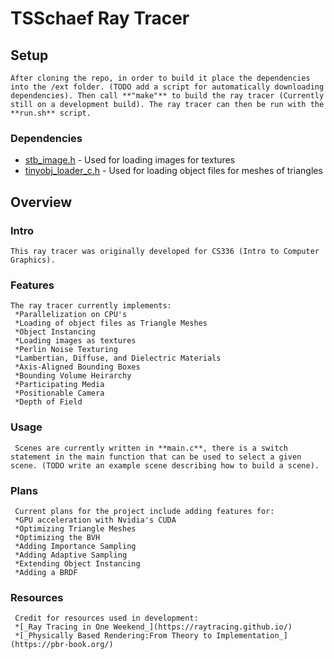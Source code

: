 TSSchaef Ray Tracer
===================

Setup
------
    After cloning the repo, in order to build it place the dependencies into the /ext folder. (TODO add a script for automatically downloading dependencies). Then call **"make"** to build the ray tracer (Currently still on a development build). The ray tracer can then be run with the **run.sh** script.

### Dependencies
* [stb_image.h](https://github.com/nothings/stb/blob/master/stb_image.h "stb_image.h") - Used for loading images for textures
* [tinyobj_loader_c.h](https://github.com/syoyo/tinyobjloader-c/blob/master/tinyobj_loader_c.h "tinyobj_loader_c.h") - Used for loading object files for meshes of triangles



Overview
--------
### Intro
    This ray tracer was originally developed for CS336 (Intro to Computer Graphics).

### Features 
    The ray tracer currently implements:
     *Parallelization on CPU's
     *Loading of object files as Triangle Meshes
     *Object Instancing
     *Loading images as textures
     *Perlin Noise Texturing
     *Lambertian, Diffuse, and Dielectric Materials
     *Axis-Aligned Bounding Boxes
     *Bounding Volume Heirarchy
     *Participating Media
     *Positionable Camera
     *Depth of Field

### Usage 
     Scenes are currently written in **main.c**, there is a switch statement in the main function that can be used to select a given scene. (TODO write an example scene describing how to build a scene).

### Plans 
     Current plans for the project include adding features for:
     *GPU acceleration with Nvidia's CUDA
     *Optimizing Triangle Meshes
     *Optimizing the BVH
     *Adding Importance Sampling
     *Adding Adaptive Sampling
     *Extending Object Instancing
     *Adding a BRDF

### Resources 
     Credit for resources used in development:
     *[_Ray Tracing in One Weekend_](https://raytracing.github.io/)
     *[_Physically Based Rendering:From Theory to Implementation_](https://pbr-book.org/)

